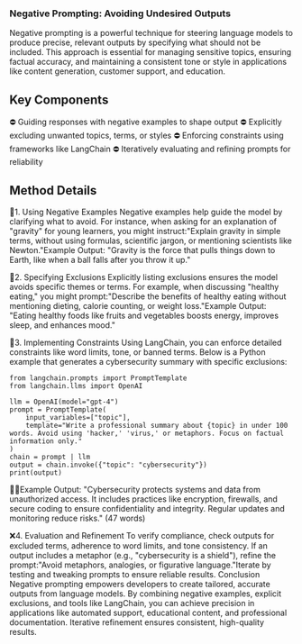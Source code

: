 ### Negative Prompting: Avoiding Undesired Outputs
Negative prompting is a powerful technique for steering language models to produce precise, relevant outputs by specifying what should not be included. This approach is essential for managing sensitive topics, ensuring factual accuracy, and maintaining a consistent tone or style in applications like content generation, customer support, and education.



## Key Components

⛔ Guiding responses with negative examples to shape output
⛔ Explicitly excluding unwanted topics, terms, or styles
⛔ Enforcing constraints using frameworks like LangChain
⛔ Iteratively evaluating and refining prompts for reliability



## Method Details
🔞1. Using Negative Examples
Negative examples help guide the model by clarifying what to avoid. For instance, when asking for an explanation of "gravity" for young learners, you might instruct:"Explain gravity in simple terms, without using formulas, scientific jargon, or mentioning scientists like Newton."Example Output: "Gravity is the force that pulls things down to Earth, like when a ball falls after you throw it up."


🚫2. Specifying Exclusions
Explicitly listing exclusions ensures the model avoids specific themes or terms. For example, when discussing "healthy eating," you might prompt:"Describe the benefits of healthy eating without mentioning dieting, calorie counting, or weight loss."Example Output: "Eating healthy foods like fruits and vegetables boosts energy, improves sleep, and enhances mood."


🛑3. Implementing Constraints
Using LangChain, you can enforce detailed constraints like word limits, tone, or banned terms. Below is a Python example that generates a cybersecurity summary with specific exclusions:

```
from langchain.prompts import PromptTemplate
from langchain.llms import OpenAI

llm = OpenAI(model="gpt-4")
prompt = PromptTemplate(
    input_variables=["topic"],
    template="Write a professional summary about {topic} in under 100 words. Avoid using 'hacker,' 'virus,' or metaphors. Focus on factual information only."
)
chain = prompt | llm
output = chain.invoke({"topic": "cybersecurity"})
print(output)
```


✍🏻Example Output: "Cybersecurity protects systems and data from unauthorized access. It includes practices like encryption, firewalls, and secure coding to ensure confidentiality and integrity. Regular updates and monitoring reduce risks." (47 words)


❌4. Evaluation and Refinement
To verify compliance, check outputs for excluded terms, adherence to word limits, and tone consistency. If an output includes a metaphor (e.g., "cybersecurity is a shield"), refine the prompt:"Avoid metaphors, analogies, or figurative language."Iterate by testing and tweaking prompts to ensure reliable results.
Conclusion
Negative prompting empowers developers to create tailored, accurate outputs from language models. By combining negative examples, explicit exclusions, and tools like LangChain, you can achieve precision in applications like automated support, educational content, and professional documentation. Iterative refinement ensures consistent, high-quality results.
